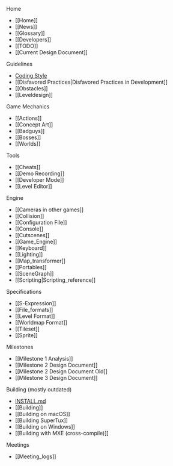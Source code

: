 Home

* [[Home]]
* [[News]]
* [[Glossary]]
* [[Developers]]
* [[TODO]]
* [[Current Design Document]]

Guidelines

* [Coding Style](https://github.com/SuperTux/supertux/blob/master/CODINGSTYLE.md)
* [[Disfavored Practices|Disfavored Practices in Development]]
* [[Obstacles]]
* [[Leveldesign]]

Game Mechanics

* [[Actions]]
* [[Concept Art]]
* [[Badguys]]
* [[Bosses]]
* [[Worlds]]

Tools

* [[Cheats]]
* [[Demo Recording]]
* [[Developer Mode]]
* [[Level Editor]]

Engine

* [[Cameras in other games]]
* [[Collision]]
* [[Configuration File]]
* [[Console]]
* [[Cutscenes]]
* [[Game_Engine]]
* [[Keyboard]]
* [[Lighting]]
* [[Map_transformer]]
* [[Portables]]
* [[SceneGraph]]
* [[Scripting|Scripting_reference]]

Specifications

* [[S-Expression]]
* [[File_formats]]
* [[Level Format]]
* [[Worldmap Format]]
* [[Tileset]]
* [[Sprite]]

Milestones

* [[Milestone 1 Analysis]]
* [[Milestone 2 Design Document]]
* [[Milestone 2 Design Document Old]]
* [[Milestone 3 Design Document]]

Building (mostly outdated)

* [INSTALL.md](https://github.com/SuperTux/supertux/blob/master/INSTALL.md)
* [[Building]]
* [[Building on macOS]]
* [[Building SuperTux]]
* [[Building on Windows]]
* [[Building with MXE (cross-compile)]]

Meetings

* [[Meeting_logs]]
